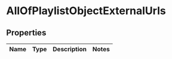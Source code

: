 # AllOfPlaylistObjectExternalUrls

## Properties
Name | Type | Description | Notes
------------ | ------------- | ------------- | -------------
